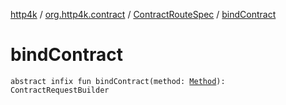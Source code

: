 [http4k](../../index.md) / [org.http4k.contract](../index.md) / [ContractRouteSpec](index.md) / [bindContract](./bind-contract.md)

# bindContract

`abstract infix fun bindContract(method: `[`Method`](../../org.http4k.core/-method/index.md)`): ContractRequestBuilder`